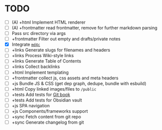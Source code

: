 # TODO

- [ ] (A) +html Implement HTML renderer
- [ ] (A) +frontmatter read frontmatter, remove for further markdown parsing
- [ ] Pass src directory via args
- [ ] +frontmatter Filter out empty and drafts/private notes
- [x] Integrate [`md4c`](https://github.com/mity/md4c)
- [ ] +links Generate slugs for filenames and headers
- [ ] +links Process Wiki-style links
- [ ] +links Generate Table of Contents
- [ ] +links Collect backlinks
- [ ] +html Implement templating
- [ ] +frontmatter collect js, css assets and meta headers
- [ ] +js Bundle JS & CSS (get dep graph, dedupe, bundle with esbuild)
- [ ] +html Copy linked images/files to `/public`
- [ ] +tests Add tests for [Git book](https://github.com/progit/progit/tree/master/en)
- [ ] +tests Add tests for Obsidian vault
- [ ] +js SPA navigation
- [ ] +js Components/frameworks support
- [ ] +sync Fetch content from git repo
- [ ] +sync Generate changelog from git
